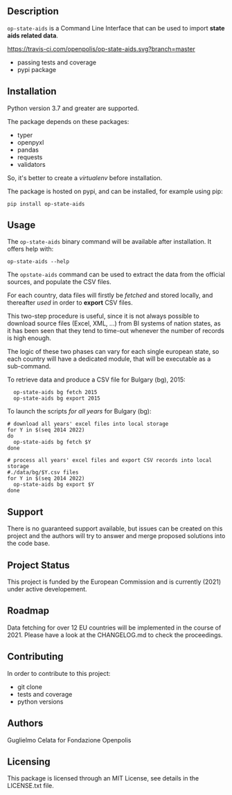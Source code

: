 ## Description

`op-state-aids` is a Command Line Interface that can be used 
to import **state aids related data**.


https://travis-ci.com/openpolis/op-state-aids.svg?branch=master

* passing tests and coverage
* pypi package

## Installation

Python version 3.7 and greater are supported.
 
The package depends on these packages:
* typer
* openpyxl
* pandas
* requests
* validators

So, it's better to create a *virtualenv* before installation.

The package is hosted on pypi, and can be installed, for example using pip:

    pip install op-state-aids 


## Usage

The `op-state-aids` binary command will be available after installation. 
It offers help with:

    op-state-aids --help

The `opstate-aids` command can be used to extract the data from the official sources, 
and populate the CSV files.

For each country, data files will firstly be *fetched* and stored locally, 
and thereafter *used* in order to **export** CSV files.

This two-step procedure is useful, since it is not always possible to download source files (Excel, XML, ...) from 
BI systems of nation states, as it has been seen that they tend to time-out whenever the number of records is 
high enough.

The logic of these two phases can vary for each single european state, so each country will have a dedicated module,
that will be executable as a sub-command.

To retrieve data and produce a CSV file for Bulgary (bg), 2015:
 
      op-state-aids bg fetch 2015
      op-state-aids bg export 2015

To launch the scripts *for all years* for Bulgary (bg):

    # download all years' excel files into local storage 
    for Y in $(seq 2014 2022)
    do 
      op-state-aids bg fetch $Y
    done
    
    # process all years' excel files and export CSV records into local storage 
    #./data/bg/$Y.csv files
    for Y in $(seq 2014 2022)
      op-state-aids bg export $Y
    done

## Support

There is no guaranteed support available, but issues can be created on this project 
and the authors will try to answer and merge proposed solutions into the code base.

## Project Status

This project is funded by the European Commission and is currently (2021) under active developement.

## Roadmap
Data fetching for over 12 EU countries will be implemented in the course of 2021.
Please have a look at the CHANGELOG.md to check the proceedings.
 


## Contributing
In order to contribute to this project:
* git clone
* tests and coverage
* python versions

## Authors
Guglielmo Celata for Fondazione Openpolis

## Licensing
This package is licensed through an MIT License, see details in the LICENSE.txt file.

